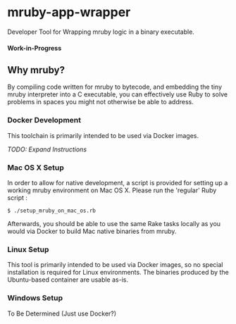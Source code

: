 # mruby-app-wrapper

Developer Tool for Wrapping mruby logic in a binary executable.

#### Work-in-Progress

## Why mruby?

By compiling code written for mruby to bytecode, and embedding the tiny mruby interpreter into a C executable, you can effectively use Ruby to solve problems in spaces you might not otherwise be able to address.

### Docker Development

This toolchain is primarily intended to be used via Docker images.

*TODO: Expand Instructions*

### Mac OS X Setup

In order to allow for native development, a script is provided for setting up a working mruby environment on Mac OS X. Please run the 'regular' Ruby script :

``$ ./setup_mruby_on_mac_os.rb``

Afterwards, you should be able to use the same Rake tasks locally as you would via Docker to build Mac native binaries from mruby.

### Linux Setup

This tool is primarily intended to be used via Docker images, so no special installation is required for Linux environments. The binaries produced by the Ubuntu-based container are usable as-is.

### Windows Setup

To Be Determined (Just use Docker?)
